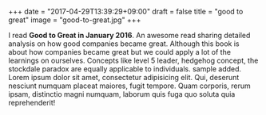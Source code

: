 +++
date = "2017-04-29T13:39:29+09:00"
draft = false
title = "good to great"
image = "good-to-great.jpg"
+++

I read **Good to Great in January 2016**. An awesome read sharing detailed analysis on how good companies became great. Although this book is about how companies became great but we could apply a lot of the learnings on ourselves. Concepts like level 5 leader, hedgehog concept, the stockdale paradox are equally applicable to individuals. sample added. Lorem ipsum dolor sit amet, consectetur adipisicing elit. Qui, deserunt nesciunt numquam placeat maiores, fugit tempore. Quam corporis, rerum ipsam, distinctio magni numquam, laborum quis fuga quo soluta quia reprehenderit!
